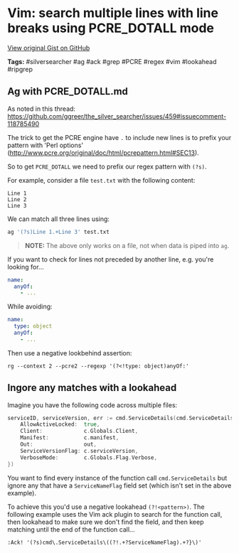 # Vim: search multiple lines with line breaks using PCRE_DOTALL mode 

[View original Gist on GitHub](https://gist.github.com/Integralist/57f24924f7100ee06e0032240f0cb70c)

**Tags:** #silversearcher #ag #ack #grep #PCRE #regex #vim #lookahead #ripgrep

## Ag with PCRE_DOTALL.md

As noted in this thread: https://github.com/ggreer/the_silver_searcher/issues/459#issuecomment-118785490

The trick to get the PCRE engine have `.` to include new lines is to prefix your pattern with 'Perl options' (http://www.pcre.org/original/doc/html/pcrepattern.html#SEC13). 

So to get `PCRE_DOTALL` we need to prefix our regex pattern with `(?s)`.

For example, consider a file `test.txt` with the following content:

```
Line 1
Line 2
Line 3
```

We can match all three lines using:

```bash
ag '(?s)Line 1.+Line 3' test.txt
```

> **NOTE:** The above only works on a file, not when data is piped into `ag`.

If you want to check for lines not preceded by another line, e.g. you're looking for...

```yaml
name:
  anyOf:
    - ...
```

While avoiding:

```yaml
name:
  type: object
  anyOf:
    - ...
```

Then use a negative lookbehind assertion:

```
rg --context 2 --pcre2 --regexp '(?<!type: object)anyOf:'
```

## Ingore any matches with a lookahead

Imagine you have the following code across multiple files:

```go
serviceID, serviceVersion, err := cmd.ServiceDetails(cmd.ServiceDetailsOpts{
	AllowActiveLocked:  true,
	Client:             c.Globals.Client,
	Manifest:           c.manifest,
	Out:                out,
	ServiceVersionFlag: c.serviceVersion,
	VerboseMode:        c.Globals.Flag.Verbose,
})
```

You want to find every instance of the function call `cmd.ServiceDetails` but ignore any that have a `ServiceNameFlag` field set (which isn't set in the above example).

To achieve this you'd use a negative lookahead `(?!<pattern>)`. The following example uses the Vim ack plugin to search for the function call, then lookahead to make sure we don't find the field, and then keep matching until the end of the function call...

```
:Ack! '(?s)cmd\.ServiceDetails\((?!.+?ServiceNameFlag).+?}\)'
```

